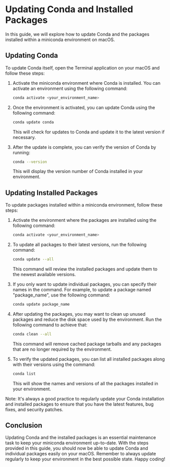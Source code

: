 # Updating Conda and Installed Packages

In this guide, we will explore how to update Conda and the packages installed within a miniconda environment on macOS. 

## Updating Conda

To update Conda itself, open the Terminal application on your macOS and follow these steps:

1. Activate the miniconda environment where Conda is installed. You can activate an environment using the following command:

    ```bash
    conda activate <your_environment_name>
    ```

2. Once the environment is activated, you can update Conda using the following command:

    ```bash
    conda update conda
    ```

   This will check for updates to Conda and update it to the latest version if necessary.

3. After the update is complete, you can verify the version of Conda by running:

    ```bash
    conda --version
    ```

   This will display the version number of Conda installed in your environment.

## Updating Installed Packages

To update packages installed within a miniconda environment, follow these steps:

1. Activate the environment where the packages are installed using the following command:

    ```bash
    conda activate <your_environment_name>
    ```

2. To update all packages to their latest versions, run the following command:

    ```bash
    conda update --all
    ```

   This command will review the installed packages and update them to the newest available versions.

3. If you only want to update individual packages, you can specify their names in the command. For example, to update a package named "package_name", use the following command:

    ```bash
    conda update package_name
    ```

4. After updating the packages, you may want to clean up unused packages and reduce the disk space used by the environment. Run the following command to achieve that:

    ```bash
    conda clean --all
    ```

   This command will remove cached package tarballs and any packages that are no longer required by the environment.

5. To verify the updated packages, you can list all installed packages along with their versions using the command:

    ```bash
    conda list
    ```

   This will show the names and versions of all the packages installed in your environment.

Note: It's always a good practice to regularly update your Conda installation and installed packages to ensure that you have the latest features, bug fixes, and security patches.

## Conclusion

Updating Conda and the installed packages is an essential maintenance task to keep your miniconda environment up-to-date. With the steps provided in this guide, you should now be able to update Conda and individual packages easily on your macOS. Remember to always update regularly to keep your environment in the best possible state. Happy coding!